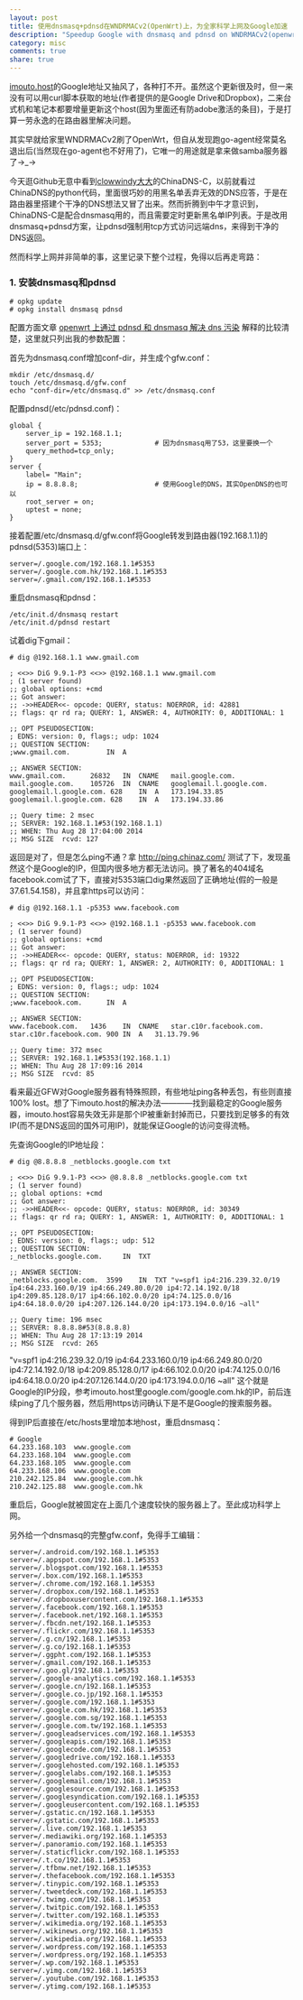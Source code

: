 ```yaml
---
layout: post
title: 使用dnsmasq+pdnsd在WNDRMACv2(OpenWrt)上，为全家科学上网及Google加速
description: "Speedup Google with dnsmasq and pdnsd on WNDRMACv2(openwrt)"
category: misc
comments: true
share: true
---
```


[imouto.host](https://plus.google.com/100484131192950935968/about)的Google地址又抽风了，各种打不开。虽然这个更新很及时，但一来没有可以用curl脚本获取的地址(作者提供的是Google Drive和Dropbox)，二来台式机和笔记本都要增量更新这个host(因为里面还有防adobe激活的条目)，于是打算一劳永逸的在路由器里解决问题。

其实早就给家里WNDRMACv2刷了OpenWrt，但自从发现跑go-agent经常莫名退出后(当然现在go-agent也不好用了)，它唯一的用途就是拿来做samba服务器了→_→

今天逛Github无意中看到[clowwindy大大](https://github.com/clowwindy)的ChinaDNS-C，以前就看过ChinaDNS的python代码，里面很巧妙的用黑名单丢弃无效的DNS应答，于是在路由器里搭建个干净的DNS想法又冒了出来。然而折腾到中午才意识到，ChinaDNS-C是配合dnsmasq用的，而且需要定时更新黑名单IP列表。于是改用dnsmasq+pdnsd方案，让pdnsd强制用tcp方式访问远端dns，来得到干净的DNS返回。

然而科学上网并非简单的事，这里记录下整个过程，免得以后再走弯路：

### 1. 安装dnsmasq和pdnsd

```
# opkg update
# opkg install dnsmasq pdnsd
```

配置方面文章 [openwrt 上通过 pdnsd 和 dnsmasq 解决 dns 污染](https://wido.me/sunteya/use-openwrt-resolve-gfw-dns-spoofing) 解释的比较清楚，这里就只列出我的参数配置：

首先为dnsmasq.conf增加conf-dir，并生成个gfw.conf：
```
mkdir /etc/dnsmasq.d/
touch /etc/dnsmasq.d/gfw.conf
echo "conf-dir=/etc/dnsmasq.d" >> /etc/dnsmasq.conf
```

配置pdnsd(/etc/pdnsd.conf)：
```
global {
    server_ip = 192.168.1.1;
    server_port = 5353;             # 因为dnsmasq用了53，这里要换一个
    query_method=tcp_only;
}
server {
    label= "Main";
    ip = 8.8.8.8;                   # 使用Google的DNS，其实OpenDNS的也可以
    root_server = on;
    uptest = none;
}
```

接着配置/etc/dnsmasq.d/gfw.conf将Google转发到路由器(192.168.1.1)的pdnsd(5353)端口上：
```
server=/.google.com/192.168.1.1#5353
server=/.google.com.hk/192.168.1.1#5353
server=/.gmail.com/192.168.1.1#5353
```

重启dnsmasq和pdnsd：
```
/etc/init.d/dnsmasq restart
/etc/init.d/pdnsd restart
```

试着dig下gmail：
```
# dig @192.168.1.1 www.gmail.com

; <<>> DiG 9.9.1-P3 <<>> @192.168.1.1 www.gmail.com
; (1 server found)
;; global options: +cmd
;; Got answer:
;; ->>HEADER<<- opcode: QUERY, status: NOERROR, id: 42881
;; flags: qr rd ra; QUERY: 1, ANSWER: 4, AUTHORITY: 0, ADDITIONAL: 1

;; OPT PSEUDOSECTION:
; EDNS: version: 0, flags:; udp: 1024
;; QUESTION SECTION:
;www.gmail.com.         IN  A

;; ANSWER SECTION:
www.gmail.com.      26832   IN  CNAME   mail.google.com.
mail.google.com.    105726  IN  CNAME   googlemail.l.google.com.
googlemail.l.google.com. 628    IN  A   173.194.33.85
googlemail.l.google.com. 628    IN  A   173.194.33.86

;; Query time: 2 msec
;; SERVER: 192.168.1.1#53(192.168.1.1)
;; WHEN: Thu Aug 28 17:04:00 2014
;; MSG SIZE  rcvd: 127
```

返回是对了，但是怎么ping不通？拿 http://ping.chinaz.com/ 测试了下，发现虽然这个是Google的IP，但国内很多地方都无法访问。换了著名的404域名facebook.com试了下，直接对5353端口dig果然返回了正确地址(假的一般是37.61.54.158)，并且拿https可以访问：
```
# dig @192.168.1.1 -p5353 www.facebook.com

; <<>> DiG 9.9.1-P3 <<>> @192.168.1.1 -p5353 www.facebook.com
; (1 server found)
;; global options: +cmd
;; Got answer:
;; ->>HEADER<<- opcode: QUERY, status: NOERROR, id: 19322
;; flags: qr rd ra; QUERY: 1, ANSWER: 2, AUTHORITY: 0, ADDITIONAL: 1

;; OPT PSEUDOSECTION:
; EDNS: version: 0, flags:; udp: 1024
;; QUESTION SECTION:
;www.facebook.com.      IN  A

;; ANSWER SECTION:
www.facebook.com.   1436    IN  CNAME   star.c10r.facebook.com.
star.c10r.facebook.com. 900 IN  A   31.13.79.96

;; Query time: 372 msec
;; SERVER: 192.168.1.1#5353(192.168.1.1)
;; WHEN: Thu Aug 28 17:09:16 2014
;; MSG SIZE  rcvd: 85
```

看来最近GFW对Google服务器有特殊照顾，有些地址ping各种丢包，有些则直接100% lost。想了下imouto.host的解决办法————找到最稳定的Google服务器，imouto.host容易失效无非是那个IP被重新封掉而已，只要找到足够多的有效IP(而不是DNS返回的国外可用IP)，就能保证Google的访问变得流畅。

先查询Google的IP地址段：

```
# dig @8.8.8.8 _netblocks.google.com txt

; <<>> DiG 9.9.1-P3 <<>> @8.8.8.8 _netblocks.google.com txt
; (1 server found)
;; global options: +cmd
;; Got answer:
;; ->>HEADER<<- opcode: QUERY, status: NOERROR, id: 30349
;; flags: qr rd ra; QUERY: 1, ANSWER: 1, AUTHORITY: 0, ADDITIONAL: 1

;; OPT PSEUDOSECTION:
; EDNS: version: 0, flags:; udp: 512
;; QUESTION SECTION:
;_netblocks.google.com.     IN  TXT

;; ANSWER SECTION:
_netblocks.google.com.  3599    IN  TXT "v=spf1 ip4:216.239.32.0/19 ip4:64.233.160.0/19 ip4:66.249.80.0/20 ip4:72.14.192.0/18 ip4:209.85.128.0/17 ip4:66.102.0.0/20 ip4:74.125.0.0/16 ip4:64.18.0.0/20 ip4:207.126.144.0/20 ip4:173.194.0.0/16 ~all"

;; Query time: 196 msec
;; SERVER: 8.8.8.8#53(8.8.8.8)
;; WHEN: Thu Aug 28 17:13:19 2014
;; MSG SIZE  rcvd: 265
```

"v=spf1 ip4:216.239.32.0/19 ip4:64.233.160.0/19 ip4:66.249.80.0/20 ip4:72.14.192.0/18 ip4:209.85.128.0/17 ip4:66.102.0.0/20 ip4:74.125.0.0/16 ip4:64.18.0.0/20 ip4:207.126.144.0/20 ip4:173.194.0.0/16 ~all"
这个就是Google的IP分段，参考imouto.host里google.com/google.com.hk的IP，前后连续ping了几个服务器，然后用https访问确认下是不是Google的搜索服务器。

得到IP后直接在/etc/hosts里增加本地host，重启dnsmasq：
```
# Google
64.233.168.103  www.google.com
64.233.168.104  www.google.com
64.233.168.105  www.google.com
64.233.168.106  www.google.com
210.242.125.84  www.google.com.hk
210.242.125.88  www.google.com.hk
```

重启后，Google就被固定在上面几个速度较快的服务器上了。至此成功科学上网。

另外给一个dnsmasq的完整gfw.conf，免得手工编辑：
```
server=/.android.com/192.168.1.1#5353
server=/.appspot.com/192.168.1.1#5353
server=/.blogspot.com/192.168.1.1#5353
server=/.box.com/192.168.1.1#5353
server=/.chrome.com/192.168.1.1#5353
server=/.dropbox.com/192.168.1.1#5353
server=/.dropboxusercontent.com/192.168.1.1#5353
server=/.facebook.com/192.168.1.1#5353
server=/.facebook.net/192.168.1.1#5353
server=/.fbcdn.net/192.168.1.1#5353
server=/.flickr.com/192.168.1.1#5353
server=/.g.cn/192.168.1.1#5353
server=/.g.co/192.168.1.1#5353
server=/.ggpht.com/192.168.1.1#5353
server=/.gmail.com/192.168.1.1#5353
server=/.goo.gl/192.168.1.1#5353
server=/.google-analytics.com/192.168.1.1#5353
server=/.google.cn/192.168.1.1#5353
server=/.google.co.jp/192.168.1.1#5353
server=/.google.com/192.168.1.1#5353
server=/.google.com.hk/192.168.1.1#5353
server=/.google.com.sg/192.168.1.1#5353
server=/.google.com.tw/192.168.1.1#5353
server=/.googleadservices.com/192.168.1.1#5353
server=/.googleapis.com/192.168.1.1#5353
server=/.googlecode.com/192.168.1.1#5353
server=/.googledrive.com/192.168.1.1#5353
server=/.googlehosted.com/192.168.1.1#5353
server=/.googlelabs.com/192.168.1.1#5353
server=/.googlemail.com/192.168.1.1#5353
server=/.googlesource.com/192.168.1.1#5353
server=/.googlesyndication.com/192.168.1.1#5353
server=/.googleusercontent.com/192.168.1.1#5353
server=/.gstatic.cn/192.168.1.1#5353
server=/.gstatic.com/192.168.1.1#5353
server=/.live.com/192.168.1.1#5353
server=/.mediawiki.org/192.168.1.1#5353
server=/.panoramio.com/192.168.1.1#5353
server=/.staticflickr.com/192.168.1.1#5353
server=/.t.co/192.168.1.1#5353
server=/.tfbnw.net/192.168.1.1#5353
server=/.thefacebook.com/192.168.1.1#5353
server=/.tinypic.com/192.168.1.1#5353
server=/.tweetdeck.com/192.168.1.1#5353
server=/.twimg.com/192.168.1.1#5353
server=/.twitpic.com/192.168.1.1#5353
server=/.twitter.com/192.168.1.1#5353
server=/.wikimedia.org/192.168.1.1#5353
server=/.wikinews.org/192.168.1.1#5353
server=/.wikipedia.org/192.168.1.1#5353
server=/.wordpress.com/192.168.1.1#5353
server=/.wordpress.org/192.168.1.1#5353
server=/.wp.com/192.168.1.1#5353
server=/.yimg.com/192.168.1.1#5353
server=/.youtube.com/192.168.1.1#5353
server=/.ytimg.com/192.168.1.1#5353
```
